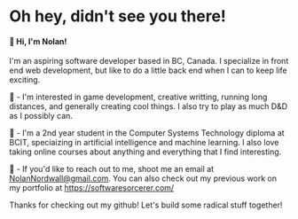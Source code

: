 # Oh hey, didn't see you there!

#### 🥳 Hi, I'm Nolan! 
I'm an aspiring software developer based in BC, Canada. I specialize in front end web development, but like to do a little back end when I can to keep life exciting.

🎲 - I'm interested in game development, creative writting, running long distances, and generally creating cool things. I also try to play as much D&D as I possibly can.

🏫 - I'm a 2nd year student in the Computer Systems Technology diploma at BCIT, speciaizing in artificial intelligence and machine learning. I also love taking online courses about anything and everything that I find interesting.

💌 - If you'd like to reach out to me, shoot me an email at NolanNordwall@gmail.com. You can also check out my previous work on my portfolio at https://softwaresorcerer.com/

Thanks for checking out my github! Let's build some radical stuff together!
